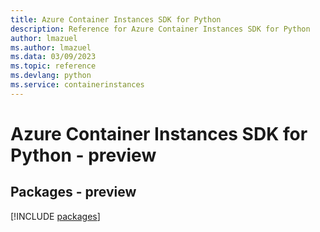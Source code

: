 ```yaml
---
title: Azure Container Instances SDK for Python
description: Reference for Azure Container Instances SDK for Python
author: lmazuel
ms.author: lmazuel
ms.data: 03/09/2023
ms.topic: reference
ms.devlang: python
ms.service: containerinstances
---
```

# Azure Container Instances SDK for Python - preview
## Packages - preview
[!INCLUDE [packages](container-instances-index.md)]
